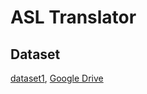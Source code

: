 # ASL Translator

## Dataset
[dataset1](https://github.com/grassknoted/Unvoiced), [Google Drive](https://drive.google.com/file/d/1FpYkbhAb7fX1z_ygNA1i__av2h6uAkUd/view?usp=sharing)
